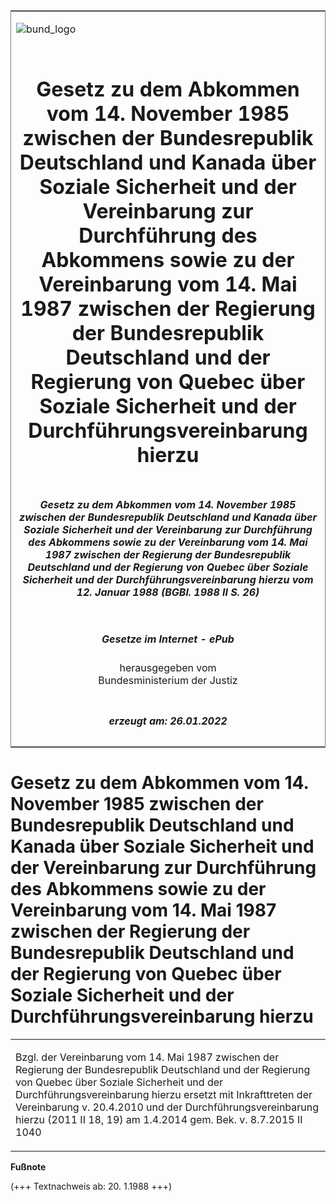 <span id="DECKBLATT.html"></span>

<table border="0" frame="border" width="100%">

<tr valign="top">

<td align="left">

![bund\_logo](BfJ_2021_Web_de_de.gif)

</td>

<td align="right">

 

</td>

</tr>

<tr align="center" valign="middle">

<td colspan="2">

# Gesetz zu dem Abkommen vom 14. November 1985 zwischen der Bundesrepublik Deutschland und Kanada über Soziale Sicherheit und der Vereinbarung zur Durchführung des Abkommens sowie zu der Vereinbarung vom 14. Mai 1987 zwischen der Regierung der Bundesrepublik Deutschland und der Regierung von Quebec über Soziale Sicherheit und der Durchführungsvereinbarung hierzu

</td>

</tr>

<tr align="center" valign="middle">

<td colspan="2">

##### Gesetz zu dem Abkommen vom 14. November 1985 zwischen der Bundesrepublik Deutschland und Kanada über Soziale Sicherheit und der Vereinbarung zur Durchführung des Abkommens sowie zu der Vereinbarung vom 14. Mai 1987 zwischen der Regierung der Bundesrepublik Deutschland und der Regierung von Quebec über Soziale Sicherheit und der Durchführungsvereinbarung hierzu vom 12. Januar 1988 (BGBl. 1988 II S. 26)

</td>

</tr>

<tr align="center" valign="middle">

<td colspan="2">

  
  

##### Gesetze im Internet - ePub  
  
herausgegeben vom  
Bundesministerium der Justiz

</td>

</tr>

<tr align="center" valign="bottom">

<td colspan="2">

  
  

##### erzeugt am: 26.01.2022

</td>

</tr>

</table>

<span id="BJNR200260988.html"></span>

# Gesetz zu dem Abkommen vom 14. November 1985 zwischen der Bundesrepublik Deutschland und Kanada über Soziale Sicherheit und der Vereinbarung zur Durchführung des Abkommens sowie zu der Vereinbarung vom 14. Mai 1987 zwischen der Regierung der Bundesrepublik Deutschland und der Regierung von Quebec über Soziale Sicherheit und der Durchführungsvereinbarung hierzu

<div>

<div class="jnhtml">

<table width="100%">

<colgroup>

<col width="10%">

</col>

<col width="90%">

</col>

</colgroup>

<tr>

<td colspan="2">

Bzgl. der Vereinbarung vom 14. Mai 1987 zwischen der Regierung der
Bundesrepublik Deutschland und der Regierung von Quebec über Soziale
Sicherheit und der Durchführungsvereinbarung hierzu ersetzt mit
Inkrafttreten der Vereinbarung v. 20.4.2010 und der
Durchführungsvereinbarung hierzu (2011 II 18, 19) am 1.4.2014 gem. Bek.
v. 8.7.2015 II 1040

</div>

</div>

</td>

</tr>

</table>

</div>

</div>

<div>

  
**Fußnote**

<div class="jnhtml">

<div>

<div class="jurAbsatz">

(+++ Textnachweis ab: 20. 1.1988 +++)

</div>

</div>

</div>

</div>
